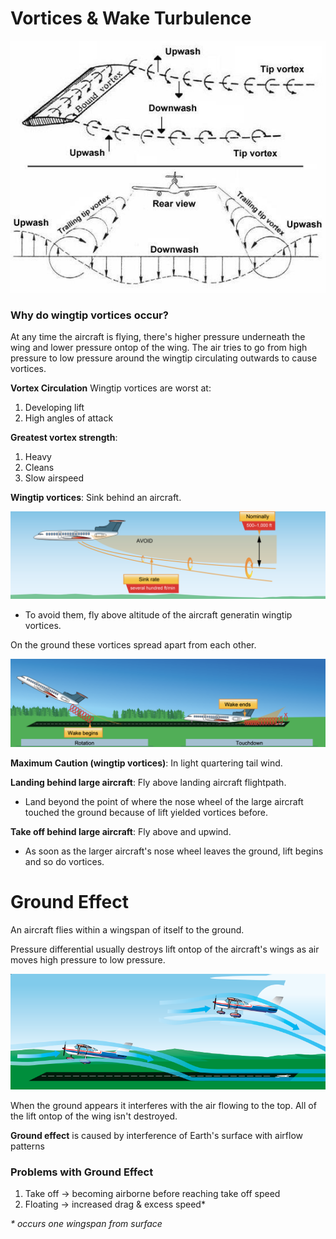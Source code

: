 # Vortices & Wake Turbulence

![Wingtip vortices & downwash](../../diagrams/wingtip-vortices.png)

### Why do wingtip vortices occur?

At any time the aircraft is flying, there's higher pressure underneath the wing and lower pressure ontop of the wing. The air tries to go from high pressure to low pressure around the wingtip circulating outwards to cause vortices.

**Vortex Circulation** Wingtip vortices are worst at:

1. Developing lift
2. High angles of attack

**Greatest vortex strength**:

1. Heavy
2. Cleans
3. Slow airspeed

**Wingtip vortices**: Sink behind an aircraft.

![Wingtip vortices sink. Avoid following](../../diagrams/wing-tip-vortices-sink.png)

- To avoid them, fly above altitude of the aircraft generatin wingtip vortices.

On the ground these vortices spread apart from each other.

![alt text](../../diagrams/wingtip-vortices-takeoff-land.png)

**Maximum Caution (wingtip vortices)**: In light quartering tail wind.

**Landing behind large aircraft**: Fly above landing aircraft flightpath.

- Land beyond the point of where the nose wheel of the large aircraft touched the ground because of lift yielded vortices before.

**Take off behind large aircraft**: Fly above and upwind.

- As soon as the larger aircraft's nose wheel leaves the ground, lift begins and so do vortices.

# Ground Effect

An aircraft flies within a wingspan of itself to the ground.

Pressure differential usually destroys lift ontop of the aircraft's wings as air moves high pressure to low pressure.

![Ground effect changes wing airflow](../../diagrams/ground-effect-airflow.png)

When the ground appears it interferes with the air flowing to the top. All of the lift ontop of the wing isn't destroyed.

**Ground effect** is caused by interference of Earth's surface with airflow patterns

### Problems with Ground Effect

1. Take off -> becoming airborne before reaching take off speed
2. Floating -> increased drag & excess speed\*

_\* occurs one wingspan from surface_
